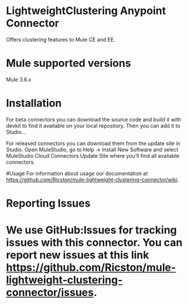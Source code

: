 # LightweightClustering Anypoint Connector

Offers clustering features to Mule CE and EE.

# Mule supported versions

Mule 3.6.x


# Installation 
For beta connectors you can download the source code and build it with devkit to find it available on your local repository. Then you can add it to Studio…<TBD>

For released connectors you can download them from the update site in Studio. 
Open MuleStudio, go to Help → Install New Software and select MuleStudio Cloud Connectors Update Site where you’ll find all avaliable connectors.

#Usage
For information about usage our documentation at https://github.com/Ricston/mule-lightweight-clustering-connector/wiki.

# Reporting Issues

We use GitHub:Issues for tracking issues with this connector. You can report new issues at this link https://github.com/Ricston/mule-lightweight-clustering-connector/issues.
=======
